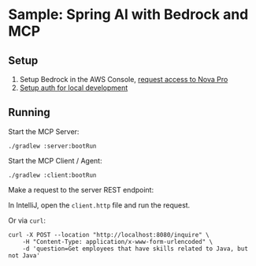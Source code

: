 # Sample: Spring AI with Bedrock and MCP

## Setup

1. Setup Bedrock in the AWS Console, [request access to Nova Pro](https://us-east-1.console.aws.amazon.com/bedrock/home?region=us-east-1#/modelaccess)
1. [Setup auth for local development](https://docs.aws.amazon.com/cli/v1/userguide/cli-chap-authentication.html)

## Running

Start the MCP Server:
```
./gradlew :server:bootRun
```

Start the MCP Client / Agent:
```
./gradlew :client:bootRun
```

Make a request to the server REST endpoint:

In IntelliJ, open the `client.http` file and run the request.

Or via `curl`:
```
curl -X POST --location "http://localhost:8080/inquire" \
    -H "Content-Type: application/x-www-form-urlencoded" \
    -d 'question=Get employees that have skills related to Java, but not Java'
```
